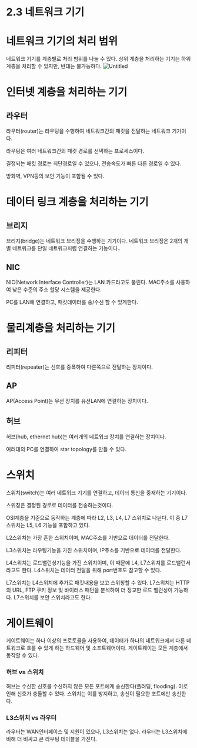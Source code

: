 # 2.3 네트워크 기기

# 네트워크 기기의 처리 범위

네트워크 기기를 계층별로 처리 범위를 나눌 수 있다. 상위 계층을 처리하는 기기는 하위 계층을 처리할 수 있지만, 반대는 불가능하다.
![Untitled](https://github.com/STUDY-0x0E/CS-STUDY/assets/69425431/d5bb717b-fd9a-45ea-ae09-d23754726225)

# 인터넷 계층을 처리하는 기기

## 라우터

라우터(router)는 라우팅을 수행하여 네트워크간의 패킷을 전달하는 네트워크 기기이다.

라우팅은 여러 네트워크간의 패킷 경로를 선택하는 프로세스이다. 

결정되는 패킷 경로는 최단경로일 수 있으나, 전송속도가 빠른 다른 경로일 수 있다.

방화벽, VPN등의 보안 기능이 포함될 수 있다.

# 데이터 링크 계층을 처리하는 기기

## 브리지

브리지(bridge)는 네트워크 브리징을 수행하는 기기이다.  네트워크 브리징은 2개의 개별 네트워크를 단일 네트워크처럼 연결하는 기능이다..

## NIC

NIC(Network Interface Controller)는 LAN 카드라고도 불린다. MAC주소를 사용하여 낮은 수준의 주소 할당 시스템을 제공한다. 

PC를 LAN에 연결하고, 패킷데이터를 송/수신 할 수 있게한다. 

# 물리계층을 처리하는 기기

## 리피터

리피터(repeater)는 신호를 증폭하여 다른쪽으로 전달하는 장치이다.

## AP

AP(Access Point)는 무선 장치를 유선LAN에 연결하는 장치이다.

## 허브

허브(hub, ethernet hub)는 여러개의 네트워크 장치를 연결하는 장치이다.

여러대의 PC를 연결하여 star topology를 만들 수 있다.

# 스위치

스위치(switch)는 여러 네트워크 기기를 연결하고, 데이터 통신을 중재하는 기기이다. 

스위칭은 결정된 경로로 데이터를 전송하는것이다.

OSI계층을 기준으로 동작하는 계층에 따라 L2, L3, L4, L7 스위치로 나뉜다. 이 중 L7 스위치는 L5, L6 기능을 포함하고 있다.

L2스위치는 가장 흔한 스위치이며, MAC주소를 기반으로 데이터를 전달한다.

L3스위치는 라우팅기능을 가진 스위치이며, IP주소를 기반으로 데이터를 전달한다.

L4스위치는 로드밸런싱기능을 가진 스위치이며, 이 때문에 L4, L7스위치를 로드밸런서 라고도 한다. L4스위치는 데이터 전달을 위해 port번호도 참고할 수 있다.

L7스위치는 L4스위치에 추가로 패킷내용을 보고 스위칭할 수 있다. L7스위치는 HTTP의 URL, FTP 쿠키 정보 및 바이러스 패턴을 분석하여 더 정교한 로드 밸런싱이 가능하다. L7스위치를 보안 스위치라고도 한다.

# 게이트웨이

게이트웨이는 하나 이상의 프로토콜을 사용하여, 데이터가 하나의 네트워크에서 다른 네트워크로 흐를 수 있게 하는 하드웨어 및 소프트웨어이다. 게이트웨이는 모든 계층에서 동작할 수 있다.

### 허브 vs 스위치

허브는 수신한 신호를 수신하지 않은 모든 포트에게 송신한다(플러딩, flooding). 이로 인해 신호가 충돌할 수 있다. 스위치는 이를 방지하고, 송신이 필요한 포트에만 송신한다. 

### L3스위치 vs 라우터

라우터는 WAN인터페이스 및 지원이 있으나, L3스위치는 없다. 라우터는 L3스위치에 비해 더 비싸고 큰 라우팅 테이블을 가진다.
